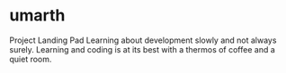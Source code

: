 # umarth
Project Landing Pad
Learning about development slowly and not always surely.
Learning and coding is at its best with a thermos of coffee and a quiet room.

